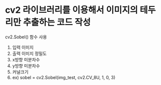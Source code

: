 # cv2 라이브러리를 이용해서 이미지의 테두리만 추출하는 코드 작성
cv2.Sobel() 함수 사용
1. 입력 이미지
2. 출력 이미지 정밀도
3. x방향 미분차수
4. y방향 미분차수
5. 커널크기
6. ex) sobel = cv2.Sobel(img_test, cv2.CV_8U, 1, 0, 3)
